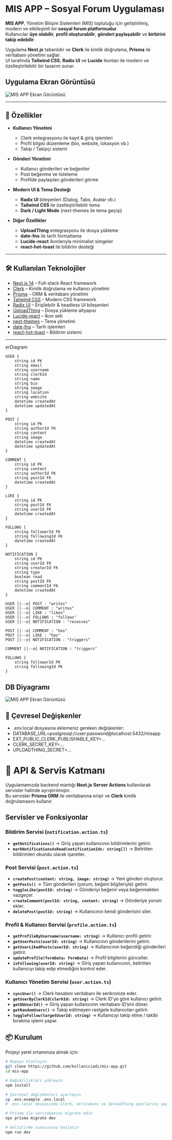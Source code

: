 # MIS APP – Sosyal Forum Uygulaması

**MIS APP**, Yönetim Bilişim Sistemleri (MIS) topluluğu için geliştirilmiş, modern ve etkileşimli bir **sosyal forum platformudur**.  
Kullanıcılar **üye olabilir**, **profil oluşturabilir**, **gönderi paylaşabilir** ve **birbirini takip edebilir**.  

Uygulama **Next.js** tabanlıdır ve **Clerk** ile kimlik doğrulama, **Prisma** ile veritabanı yönetimi sağlar.  
UI tarafında **Tailwind CSS**, **Radix UI** ve **Lucide** ikonları ile modern ve özelleştirilebilir bir tasarım sunar.  

## Uygulama Ekran Görüntüsü

![MIS APP Ekran Görüntüsü](./src/assets/)



---

## 🚀 Özellikler

- **Kullanıcı Yönetimi**  
  - Clerk entegrasyonu ile kayıt & giriş işlemleri  
  - Profil bilgisi düzenleme (bio, website, lokasyon vb.)  
  - Takip / Takipçi sistemi  

- **Gönderi Yönetimi**  
  - Kullanıcı gönderileri ve beğeniler  
  - Post beğenme ve listeleme  
  - Profilde paylaşılan gönderileri görme  

- **Modern UI & Tema Desteği**  
  - **Radix UI** bileşenleri (Dialog, Tabs, Avatar vb.)  
  - **Tailwind CSS** ile özelleştirilebilir tema  
  - **Dark / Light Mode** (next-themes ile tema geçişi)  

- **Diğer Özellikler**  
  - **UploadThing** entegrasyonu ile dosya yükleme  
  - **date-fns** ile tarih formatlama  
  - **Lucide-react** ikonlarıyla minimalist simgeler  
  - **react-hot-toast** ile bildirim desteği  

---

## 🛠️ Kullanılan Teknolojiler

- [Next.js 14](https://nextjs.org/) – Full-stack React framework  
- [Clerk](https://clerk.com/) – Kimlik doğrulama ve kullanıcı yönetimi  
- [Prisma](https://www.prisma.io/) – ORM & veritabanı yönetimi  
- [Tailwind CSS](https://tailwindcss.com/) – Modern CSS framework  
- [Radix UI](https://www.radix-ui.com/) – Erişilebilir & headless UI bileşenleri  
- [UploadThing](https://uploadthing.com/) – Dosya yükleme altyapısı  
- [Lucide-react](https://lucide.dev/) – İkon seti  
- [next-themes](https://github.com/pacocoursey/next-themes) – Tema yönetimi  
- [date-fns](https://date-fns.org/) – Tarih işlemleri  
- [react-hot-toast](https://react-hot-toast.com/) – Bildirim sistemi  

---

erDiagram

    USER {
        string id PK
        string email
        string username
        string clerkId
        string name
        string bio
        string image
        string location
        string website
        datetime createdAt
        datetime updatedAt
    }

    POST {
        string id PK
        string authorId FK
        string content
        string image
        datetime createdAt
        datetime updatedAt
    }

    COMMENT {
        string id PK
        string content
        string authorId FK
        string postId FK
        datetime createdAt
    }

    LIKE {
        string id PK
        string postId FK
        string userId FK
        datetime createdAt
    }

    FOLLOWS {
        string followerId FK
        string followingId FK
        datetime createdAt
    }

    NOTIFICATION {
        string id PK
        string userId FK
        string creatorId FK
        string type
        boolean read
        string postId FK
        string commentId FK
        datetime createdAt
    }

    USER ||--o{ POST : "writes"
    USER ||--o{ COMMENT : "writes"
    USER ||--o{ LIKE : "likes"
    USER ||--o{ FOLLOWS : "follows"
    USER ||--o{ NOTIFICATION : "receives"

    POST ||--o{ COMMENT : "has"
    POST ||--o{ LIKE : "has"
    POST ||--o{ NOTIFICATION : "triggers"

    COMMENT ||--o{ NOTIFICATION : "triggers"

    FOLLOWS {
        string followerId PK
        string followingId PK
    }
    

## DB Diyagramı

![MIS APP Ekran Görüntüsü](./src/assets/db.png)


## 🔧 Çevresel Değişkenler
- .env.local dosyasına eklemeniz gereken değişkenler:
- DATABASE_URL=postgresql://user:password@localhost:5432/misapp
- EXT_PUBLIC_CLERK_PUBLISHABLE_KEY=...
- CLERK_SECRET_KEY=...
- UPLOADTHING_SECRET=...



# 🔌 API & Servis Katmanı

Uygulamamızda backend mantığı **Next.js Server Actions** kullanılarak servisler halinde ayrıştırılmıştır.  
Bu servisler **Prisma ORM** ile veritabanına erişir ve **Clerk** kimlik doğrulamasını kullanır.

## Servisler ve Fonksiyonlar

### Bildirim Servisi (`notification.action.ts`)
- **`getNotifications()`** → Giriş yapan kullanıcının bildirimlerini getirir.  
- **`markNotificationsAsRead(notificationIds: string[])`** → Belirtilen bildirimleri okundu olarak işaretler.  

### Post Servisi (`post.action.ts`)
- **`createPost(content: string, image: string)`** → Yeni gönderi oluşturur.  
- **`getPosts()`** → Tüm gönderileri (yorum, beğeni bilgileriyle) getirir.  
- **`toggleLike(postId: string)`** → Gönderiyi beğenir veya beğenmekten vazgeçer.  
- **`createComment(postId: string, content: string)`** → Gönderiye yorum ekler.  
- **`deletePost(postId: string)`** → Kullanıcının kendi gönderisini siler.  

### Profil & Kullanıcı Servisi (`profile.action.ts`)
- **`getProfileByUsername(username: string)`** → Kullanıcı profili getirir.  
- **`getUserPosts(userId: string)`** → Kullanıcının gönderilerini getirir.  
- **`getUserLikedPosts(userId: string)`** → Kullanıcının beğendiği gönderileri getirir.  
- **`updateProfile(formData: FormData)`** → Profil bilgilerini günceller.  
- **`isFollowing(userId: string)`** → Giriş yapan kullanıcının, belirtilen kullanıcıyı takip edip etmediğini kontrol eder.  

### Kullanıcı Yönetim Servisi (`user.action.ts`)
- **`syncUser()`** → Clerk hesabını veritabanı ile senkronize eder.  
- **`getUserByClerkId(clerkId: string)`** → Clerk ID’ye göre kullanıcı getirir.  
- **`getDbUserId()`** → Giriş yapan kullanıcının veritabanı ID’sini döner.  
- **`getRandomUsers()`** → Takip edilmeyen rastgele kullanıcıları getirir.  
- **`toggleFollow(targetUserId: string)`** → Kullanıcıyı takip etme / takibi bırakma işlemi yapar.  



## 📦 Kurulum

Projeyi yerel ortamınıza almak için:

```bash
# Repoyu klonlayın
git clone https://github.com/kullaniciadi/mis-app.git
cd mis-app

# Bağımlılıkları yükleyin
npm install

# Çevresel değişkenleri ayarlayın
cp .env.example .env.local
# .env.local dosyasında Clerk, veritabanı ve UploadThing ayarlarını yapın

# Prisma ile veritabanını migrate edin
npx prisma migrate dev

# Geliştirme sunucusunu başlatın
npm run dev


